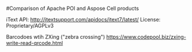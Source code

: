 #Comparison of Apache POI and Aspose Cell products

iText
API: http://itextsupport.com/apidocs/itext7/latest/
License: Proprietary/AGPLv3

Barcodoes wtih ZXing ("zebra crossing")
https://www.codepool.biz/zxing-write-read-qrcode.html